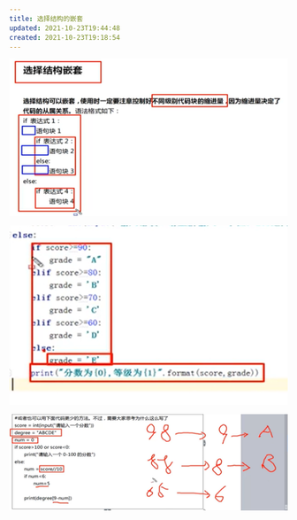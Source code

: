 ```yaml
---
title: 选择结构的嵌套
updated: 2021-10-23T19:44:48
created: 2021-10-23T19:18:54
---
```


![image1](assets/5fb73fedf7dc485b9865d61fd6cdf2ce.png)

![image2](assets/be991581a4c54ff59d30e97f9070d653.png)

![image3](assets/9862daba68304c3cbf5fdad6e981096c.png)

